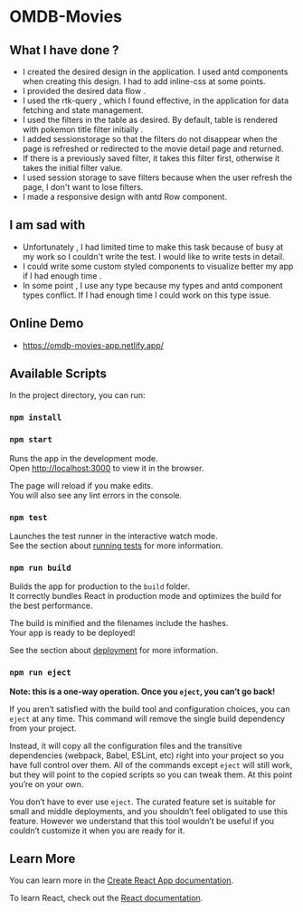 # OMDB-Movies

## What I have done ?

- I created the desired design in the application. I used antd components when creating this design. I had to add inline-css at some points.
- I provided the desired data flow .
- I used the rtk-query , which I found effective, in the application for data fetching and state management.
- I used the filters in the table as desired. By default, table is rendered with pokemon title filter initially .
- I added sessionstorage so that the filters do not disappear when the page is refreshed or redirected to the movie detail page and returned.
- If there is a previously saved filter, it takes this filter first, otherwise it takes the initial filter value.
- I used session storage to save filters because when the user refresh the page, I don't want to lose filters.
- I made a responsive design with antd Row component.

## I am sad with

- Unfortunately , I had limited time to make this task because of busy at my work so I couldn't write the test. I would like to write tests in detail.
- I could write some custom styled components to visualize better my app if I had enough time .
- In some point , I use any type because my types and antd component types conflict. If I had enough time I could work on this type issue.

## Online Demo

- https://omdb-movies-app.netlify.app/

## Available Scripts

In the project directory, you can run:

### `npm install`

### `npm start`

Runs the app in the development mode.\
Open [http://localhost:3000](http://localhost:3000) to view it in the browser.

The page will reload if you make edits.\
You will also see any lint errors in the console.

### `npm test`

Launches the test runner in the interactive watch mode.\
See the section about [running tests](https://facebook.github.io/create-react-app/docs/running-tests) for more information.

### `npm run build`

Builds the app for production to the `build` folder.\
It correctly bundles React in production mode and optimizes the build for the best performance.

The build is minified and the filenames include the hashes.\
Your app is ready to be deployed!

See the section about [deployment](https://facebook.github.io/create-react-app/docs/deployment) for more information.

### `npm run eject`

**Note: this is a one-way operation. Once you `eject`, you can’t go back!**

If you aren’t satisfied with the build tool and configuration choices, you can `eject` at any time. This command will remove the single build dependency from your project.

Instead, it will copy all the configuration files and the transitive dependencies (webpack, Babel, ESLint, etc) right into your project so you have full control over them. All of the commands except `eject` will still work, but they will point to the copied scripts so you can tweak them. At this point you’re on your own.

You don’t have to ever use `eject`. The curated feature set is suitable for small and middle deployments, and you shouldn’t feel obligated to use this feature. However we understand that this tool wouldn’t be useful if you couldn’t customize it when you are ready for it.

## Learn More

You can learn more in the [Create React App documentation](https://facebook.github.io/create-react-app/docs/getting-started).

To learn React, check out the [React documentation](https://reactjs.org/).
